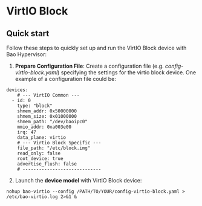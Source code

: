 # VirtIO Block

## Quick start

Follow these steps to quickly set up and run the VirtIO Block device with Bao Hypervisor:

1. **Prepare Configuration File**: Create a configuration file (e.g. *config-virtio-block.yaml*) specifying
the settings for the virtio block device. One example of a configuration file could be:

```
devices:
    # --- VirtIO Common ---
  - id: 0
    type: "block"
    shmem_addr: 0x50000000
    shmem_size: 0x01000000
    shmem_path: "/dev/baoipc0"
    mmio_addr: 0xa003e00
    irq: 47
    data_plane: virtio
    # --- Virtio Block Specific ---
    file_path: "/etc/block.img"
    read_only: false
    root_device: true
    advertise_flush: false
    # -----------------------------
```

2. Launch the **device model** with VirtIO Block device: 

```
nohup bao-virtio --config /PATH/TO/YOUR/config-virtio-block.yaml > /etc/bao-virtio.log 2>&1 &
```